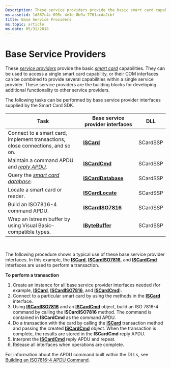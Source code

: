 ```yaml
---
Description: These service providers provide the basic smart card capabilities.
ms.assetid: 1d887c4c-095c-4e1e-8b9a-7761acda2cbf
title: Base Service Providers
ms.topic: article
ms.date: 05/31/2018
---
```


# Base Service Providers

These [*service providers*](https://docs.microsoft.com/windows/desktop/SecGloss/c-gly) provide the basic [*smart card*](https://docs.microsoft.com/windows/desktop/SecGloss/s-gly) capabilities. They can be used to access a single smart card capability, or their COM interfaces can be combined to provide several capabilities within a single service provider. These service providers are the building blocks for developing additional functionality to other service providers.

The following tasks can be performed by base service provider interfaces supplied by the Smart Card SDK.



| Task                                                                                                                   | Base service provider interfaces         | DLL      |
|------------------------------------------------------------------------------------------------------------------------|------------------------------------------|----------|
| Connect to a smart card, implement transactions, close connections, and so on.                                         | [**ISCard**](iscard.md)                 | SCardSSP |
| Maintain a command APDU and [*reply APDU*](https://docs.microsoft.com/windows/desktop/SecGloss/r-gly).          | [**ISCardCmd**](iscardcmd.md)           | SCardSSP |
| Query the [*smart card database*](https://docs.microsoft.com/windows/desktop/SecGloss/s-gly). | [**ISCardDatabase**](iscarddatabase.md) | SCardSSP |
| Locate a smart card or reader.                                                                                         | [**ISCardLocate**](iscardlocate.md)     | SCardSSP |
| Build an ISO7816-4 command APDU.                                                                                       | [**ISCardISO7816**](iscardiso7816.md)   | SCardSSP |
| Wrap an Istream buffer by using Visual Basic–compatible types.                                                         | [**IByteBuffer**](ibytebuffer.md)       | SCardSSP |



 

The following procedure shows a typical use of these base service provider interfaces. In this example, the [**ISCard**](iscard.md), [**ISCardISO7816**](iscardiso7816.md), and [**ISCardCmd**](iscardcmd.md) interfaces are used to perform a transaction.

**To perform a transaction**

1.  Create an instance for all base service provider interfaces needed (for example, [**ISCard**](iscard.md), [**ISCardISO7816**](iscardiso7816.md), and [**ISCardCmd**](iscardcmd.md)).
2.  Connect to a particular smart card by using the methods in the [**ISCard**](iscard.md) interface.
3.  Using [**ISCardISO7816**](iscardiso7816.md) and an [**ISCardCmd**](iscardcmd.md) object, build an ISO 7816-4 command by calling the **ISCardISO7816** method. The command is contained in **ISCardCmd** as the command APDU.
4.  Do a transaction with the card by calling the [**ISCard**](iscard.md) transaction method and passing the created [**ISCardCmd**](iscardcmd.md) object. When the transaction is complete, the results are stored in the **ISCardCmd** reply APDU.
5.  Interpret the [**ISCardCmd**](iscardcmd.md) reply APDU and repeat.
6.  Release all interfaces when operations are complete.

For information about the APDU command built within the DLLs, see [Building an ISO7816-4 APDU Command](building-an-iso7816-4-apdu-command.md).

 

 




